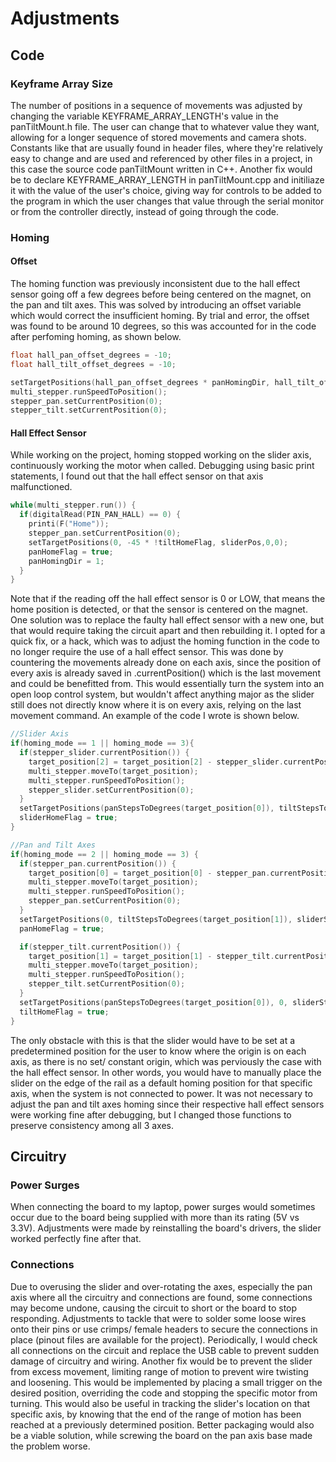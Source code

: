 # Adjustments

## Code

### Keyframe Array Size
The number of positions in a sequence of movements was adjusted by changing the variable KEYFRAME_ARRAY_LENGTH's value in the panTiltMount.h file. The user can change that to whatever value they want, allowing for a longer sequence of stored movements and camera shots. Constants like that are usually found in header files, where they're relatively easy to change and are used and referenced by other files in a project, in this case the source code panTiltMount written in C++. Another fix would be to declare KEYFRAME_ARRAY_LENGTH in panTiltMount.cpp and initiliaze it with the value of the user's choice, giving way for controls to be added to the program in which the user changes that value through the serial monitor or from the controller directly, instead of going through the code. 

### Homing

#### Offset
The homing function was previously inconsistent due to the hall effect sensor going off a few degrees before being centered on the magnet, on the pan and tilt axes. This was solved by introducing an offset variable which would correct the insufficient homing. By trial and error, the offset was found to be around 10 degrees, so this was accounted for in the code after perfoming homing, as shown below.
```c++
float hall_pan_offset_degrees = -10; 
float hall_tilt_offset_degrees = -10;

setTargetPositions(hall_pan_offset_degrees * panHomingDir, hall_tilt_offset_degrees * tiltHomingDir, sliderPos,0,0);
multi_stepper.runSpeedToPosition();
stepper_pan.setCurrentPosition(0);
stepper_tilt.setCurrentPosition(0);
```
#### Hall Effect Sensor
While working on the project, homing stopped working on the slider axis, continuously working the motor when called. Debugging using basic print statements, I found out that the hall effect sensor on that axis malfunctioned.
```c++
while(multi_stepper.run()) {
  if(digitalRead(PIN_PAN_HALL) == 0) {
    printi(F("Home"));
    stepper_pan.setCurrentPosition(0);
    setTargetPositions(0, -45 * !tiltHomeFlag, sliderPos,0,0);
    panHomeFlag = true;
    panHomingDir = 1;
  }
}
```
Note that if the reading off the hall effect sensor is 0 or LOW, that means the home position is detected, or that the sensor is centered on the magnet. One solution was to replace the faulty hall effect sensor with a new one, but that would require taking the circuit apart and then rebuilding it. I opted for a quick fix, or a hack, which was to adjust the homing function in the code to no longer require the use of a hall effect sensor. This was done by countering the movements already done on each axis, since the position of every axis is already saved in .currentPosition() which is the last movement and could be benefitted from. This would essentially turn the system into an open loop control system, but wouldn't affect anything major as the slider still does not directly know where it is on every axis, relying on the last movement command. An example of the code I wrote is shown below.
```c++
//Slider Axis
if(homing_mode == 1 || homing_mode == 3){ 
  if(stepper_slider.currentPosition()) { 
    target_position[2] = target_position[2] - stepper_slider.currentPosition(); 
    multi_stepper.moveTo(target_position); 
    multi_stepper.runSpeedToPosition();
    stepper_slider.setCurrentPosition(0); 
  } 
  setTargetPositions(panStepsToDegrees(target_position[0]), tiltStepsToDegrees(target_position[1]), 0,0,0); //input is in deg/mm, converts into steps and sets target positions
  sliderHomeFlag = true;
}
```
```c++
//Pan and Tilt Axes
if(homing_mode == 2 || homing_mode == 3) { 
  if(stepper_pan.currentPosition()) { 
    target_position[0] = target_position[0] - stepper_pan.currentPosition();
    multi_stepper.moveTo(target_position);
    multi_stepper.runSpeedToPosition();
    stepper_pan.setCurrentPosition(0);
  }
  setTargetPositions(0, tiltStepsToDegrees(target_position[1]), sliderStepsToMillimetres(target_position[2]), 0, 0);
  panHomeFlag = true;

  if(stepper_tilt.currentPosition()) { 
    target_position[1] = target_position[1] - stepper_tilt.currentPosition();
    multi_stepper.moveTo(target_position);
    multi_stepper.runSpeedToPosition();
    stepper_tilt.setCurrentPosition(0);
  }
  setTargetPositions(panStepsToDegrees(target_position[0]), 0, sliderStepsToMillimetres(target_position[2]), 0, 0);
  tiltHomeFlag = true;
}
```
The only obstacle with this is that the slider would have to be set at a predetermined position for the user to know where the origin is on each axis, as there is no set/ constant origin, which was perviously the case with the hall effect sensor. In other words, you would have to manually place the slider on the edge of the rail as a default homing position for that specific axis, when the system is not connected to power. It was not necessary to adjust the pan and tilt axes homing since their respective hall effect sensors were working fine after debugging, but I changed those functions to preserve consistency among all 3 axes.

## Circuitry

### Power Surges
When connecting the board to my laptop, power surges would sometimes occur due to the board being supplied with more than its rating (5V vs 3.3V). Adjustments were made by reinstalling the board's drivers, the slider worked perfectly fine after that. 

### Connections
Due to overusing the slider and over-rotating the axes, especially the pan axis where all the circuitry and connections are found, some connections may become undone, causing the circuit to short or the board to stop responding. Adjustments to tackle that were to solder some loose wires onto their pins or use crimps/ female headers to secure the connections in place (pinout files are available for the project). Periodically, I would check all connections on the circuit and replace the USB cable to prevent sudden damage of circuitry and wiring. Another fix would be to prevent the slider from excess movement, limiting range of motion to prevent wire twisting and loosening. This would be implemented by placing a small trigger on the desired position, overriding the code and stopping the specific motor from turning. This would also be useful in tracking the slider's location on that specific axis, by knowing that the end of the range of motion has been reached at a previously determined position. Better packaging would also be a viable solution, while screwing the board on the pan axis base made the problem worse.

